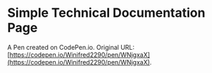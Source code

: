 # Simple Technical Documentation Page

A Pen created on CodePen.io. Original URL: [https://codepen.io/Winifred2290/pen/WNjgxaX](https://codepen.io/Winifred2290/pen/WNjgxaX).



